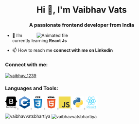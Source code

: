 
<h1 align="center">Hi 👋, I'm Vaibhav Vats</h1>
<h3 align="center">A passionate frontend developer from India</h3>
<img src="![image](https://github.com/vaibhavvatsbhartiya/vaibhavvatsbhartiya/assets/76244950/47724426-1ca7-417e-ba3a-fc7b941c3120)
" alt="Animated file" align ="right" width="400">

<!--  
<p align="left"> <img src="https://komarev.com/ghpvc/?username=vaibhavvatsbhartiya&label=Profile%20views&color=0e75b6&style=flat" alt="vaibhavvatsbhartiya" /> </p>
-->
- 🌱 I’m currently learning **React Js**

- 📫 How to reach me **connect with me on Linkedin**

<h3 align="left">Connect with me:</h3>
<p align="left">
<a href="https://www.codechef.com/users/vaibhav_1239" target="blank"><img align="center" src="https://cdn.jsdelivr.net/npm/simple-icons@3.1.0/icons/codechef.svg" alt="vaibhav_1239" height="30" width="40" /></a>
</p>

<h3 align="left">Languages and Tools:</h3>
<p align="left"> <a href="https://getbootstrap.com" target="_blank" rel="noreferrer"> <img src="https://raw.githubusercontent.com/devicons/devicon/master/icons/bootstrap/bootstrap-plain-wordmark.svg" alt="bootstrap" width="40" height="40"/> </a> <a href="https://www.w3schools.com/cpp/" target="_blank" rel="noreferrer"> <img src="https://raw.githubusercontent.com/devicons/devicon/master/icons/cplusplus/cplusplus-original.svg" alt="cplusplus" width="40" height="40"/> </a> <a href="https://www.w3schools.com/css/" target="_blank" rel="noreferrer"> <img src="https://raw.githubusercontent.com/devicons/devicon/master/icons/css3/css3-original-wordmark.svg" alt="css3" width="40" height="40"/> </a> <a href="https://www.w3.org/html/" target="_blank" rel="noreferrer"> <img src="https://raw.githubusercontent.com/devicons/devicon/master/icons/html5/html5-original-wordmark.svg" alt="html5" width="40" height="40"/> </a> <a href="https://developer.mozilla.org/en-US/docs/Web/JavaScript" target="_blank" rel="noreferrer"> <img src="https://raw.githubusercontent.com/devicons/devicon/master/icons/javascript/javascript-original.svg" alt="javascript" width="40" height="40"/> </a> <a href="https://www.python.org" target="_blank" rel="noreferrer"> <img src="https://raw.githubusercontent.com/devicons/devicon/master/icons/python/python-original.svg" alt="python" width="40" height="40"/> </a> <a href="https://reactjs.org/" target="_blank" rel="noreferrer"> <img src="https://raw.githubusercontent.com/devicons/devicon/master/icons/react/react-original-wordmark.svg" alt="react" width="40" height="40"/> </a> </p>

<p><img align="left" src="https://github-readme-stats.vercel.app/api/top-langs?username=vaibhavvatsbhartiya&show_icons=true&locale=en&layout=compact" alt="vaibhavvatsbhartiya" /></p>

<p>&nbsp;<img align="center" src="https://github-readme-stats.vercel.app/api?username=vaibhavvatsbhartiya&show_icons=true&locale=en" alt="vaibhavvatsbhartiya" /></p>
